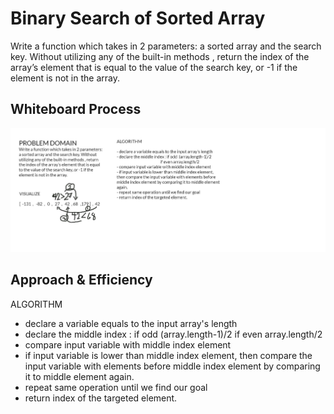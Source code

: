 # Binary Search of Sorted Array

Write a function which takes in 2 parameters: a sorted array and the search key. Without utilizing any of the built-in methods , return the index of the array’s element that is equal to the value of the search key, or -1 if the element is not in the array.

## Whiteboard Process

![binary](./assets/binary.JPG)

## Approach & Efficiency

ALGORITHM

- declare a variable equals to the input array's length
- declare the middle index : if odd  (array.length-1)/2
                                                     if even array.length/2
- compare input variable with middle index element
- if input variable is lower than middle index element, 
then compare the input variable with elements before
middle index element by comparing it to middle element 
again.
- repeat same operation until we find our goal
- return index of the targeted element.